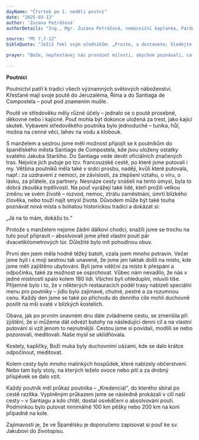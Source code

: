 ```yaml
---
dayName: "Čtvrtek po 1. neděli postní"
date: "2025-03-13"
author: 'Zuzana Petrášová'
authorDetails: "Ing., Mgr. Zuzana Petrášová, nemocniční kaplanka, Pardubice"

source: "Mt 7,7-12"
bibleQuote: "Ježíš řekl svým učedníkům: „Proste, a dostanete; hledejte, a naleznete; tlučte, a otevře se vám! Neboť každý, kdo prosí, dostává, a kdo hledá, nalézá, a kdo tluče, tomu se otevře. Vždyť kdo je mezi vámi takový, že dá vlastnímu synovi kámen, když ho poprosí o chléb? Nebo když poprosí o rybu, že mu dá hada? Jestliže tedy vy, třebaže jste zlí, umíte dávat svým dětem dobré dary, čím spíše váš nebeský Otec dá dobré věci těm, kdo ho prosí. Co tedy chcete, aby lidé dělali vám, to všechno i vy dělejte jim, neboť v tom je celý Zákon i Proroci.“"

prayer: "Bože, nepřestávej nás provázet milostí, abychom poznávali, co je správné, a ochotně se podle toho řídili; a protože jsme ve všem zcela závislí na tobě, dej, ať žijeme stále ve spojení  s tebou. Skrze tvého Syna…"

---
```


**Poutníci** 

Poutnictví patří k tradici všech významných světových náboženství. Křesťané mají svoje poutě do Jeruzaléma, Říma a do Santiaga de Compostela – pouť pod znamením mušle. 

Poutě ve středověku měly různé účely – jednalo se o poutě prosebné, děkovné nebo i kajícné. Pouť mohla být dokonce uložená za trest, jako kající skutek. Vybavení středověkého poutníka bylo jednoduché – tunika, hůl, mošna na cenné věci, lahev na vodu a klobouk. 

S manželem a sestrou jsme měli možnost připojit se k poutníkům do španělského města Santiago de Compostela, kde jsou uloženy ostatky svatého Jakuba Staršího. Do Santiaga vede devět oficiálních značených tras. Nejvíce jich putuje po tzv. francouzské cestě, po které jsme putovali i my. Většina poutníků měla také v srdci prosbu, naději, kvůli které putovala, např.: za uzdravení z nemoci, ze závislosti, za zlepšení vztahu, o víru, o lásku, za přátele, za partnery. Nesnáze cesty snášeli na tento úmysl, byla to dobrá zkouška trpělivosti. Na pouť vyrážejí také lidé, kteří prožili velkou změnu ve svém životě – rozvod, nemoc, ztrátu zaměstnání, úmrtí blízkého člověka, nebo touží najít smysl života. Důvodem může být také touha poznávat nová místa s bohatou historickou tradicí a dokázat si: 

„Já na to mám, dokážu to.“ 

Protože s manželem nejsme žádní dálkoví chodci, snažili jsme se trochu na tuto pouť připravit – absolvovali jsme před vlastní poutí pár dvacetikilometrových túr. Důležité bylo mít pohodlnou obuv.

První den jsem měla hodně těžký batoh, vzala jsem mnoho potravin. Večer jsme byli i s mojí sestrou tak unavené, že jsme jen taktak došli na místo, kde jsme měli zajištěno ubytování. Byli jsme vděčni za místo k přespání a odpočinku, také za možnost se osprchovat. Vůbec nám nevadilo, že nás v jedné místnosti spalo kolem 180 lidí. Všichni byli ohleduplní, mluvili tiše. Příjemné bylo i to, že v některých restauracích podél trasy nabízeli speciální menu pro poutníky – jídlo bylo zajímavé, chutné, pestré a za rozumnou cenu. Každý den jsme se také po příchodu do denního cíle mohli duchovně posílit na mši svaté v blízkých kostelích. 

Obava, jak po prvním únavném dnu dále zvládneme cestu, se zmenšila při zjištění, že si můžeme dát odvézt batohy na následující denní cíl a na vlastní putování si vzít jenom to nejnutnější. Cestou jsme si povídali, modlili se nebo pozorovali, meditovali. Naše mysl se uklidňovala. 

Kostely, kapličky, Boží muka byly duchovními oázami, kde se dalo krátce odpočinout, meditovat. 

Kolem cesty bylo mnoho malinkých hospůdek, které nabízely občerstvení. Nebo tam byly stoly, na kterých leželo ovoce nebo pití a za drobný příspěvek se dalo vzít. 

Každý poutník měl průkaz poutníka – „Kredenciál“, do kterého sbíral po cestě razítka. Vyplněným průkazem jsme se následně prokázali v cíli naší cesty – v Santiagu a kdo chtěl, dostal osvědčení o absolvování pouti. Podmínkou bylo putovat minimálně 100 km pěšky nebo 200 km na koni případně na kole.

Zajímavostí je, že ve Španělsku je doporučeno zapisovat si pouť ke sv. Jakubovi do životopisu.
